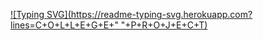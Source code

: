 
 
[![Typing SVG](https://readme-typing-svg.herokuapp.com?lines=C+O+L+L+E+G+E+" "+P+R+O+J+E+C+T)](https://git.io/typing-svg)
